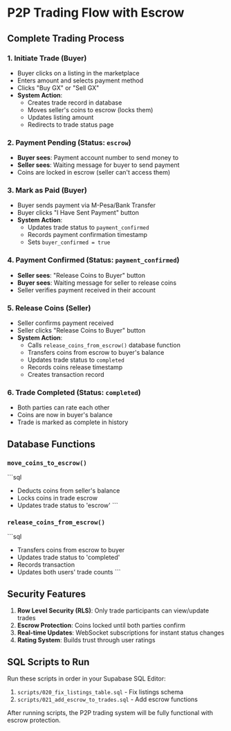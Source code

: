 # P2P Trading Flow with Escrow

## Complete Trading Process

### 1. **Initiate Trade** (Buyer)
- Buyer clicks on a listing in the marketplace
- Enters amount and selects payment method
- Clicks "Buy GX" or "Sell GX"
- **System Action**: 
  - Creates trade record in database
  - Moves seller's coins to escrow (locks them)
  - Updates listing amount
  - Redirects to trade status page

### 2. **Payment Pending** (Status: `escrow`)
- **Buyer sees**: Payment account number to send money to
- **Seller sees**: Waiting message for buyer to send payment
- Coins are locked in escrow (seller can't access them)

### 3. **Mark as Paid** (Buyer)
- Buyer sends payment via M-Pesa/Bank Transfer
- Buyer clicks "I Have Sent Payment" button
- **System Action**:
  - Updates trade status to `payment_confirmed`
  - Records payment confirmation timestamp
  - Sets `buyer_confirmed = true`

### 4. **Payment Confirmed** (Status: `payment_confirmed`)
- **Seller sees**: "Release Coins to Buyer" button
- **Buyer sees**: Waiting message for seller to release coins
- Seller verifies payment received in their account

### 5. **Release Coins** (Seller)
- Seller confirms payment received
- Seller clicks "Release Coins to Buyer" button
- **System Action**:
  - Calls `release_coins_from_escrow()` database function
  - Transfers coins from escrow to buyer's balance
  - Updates trade status to `completed`
  - Records coins release timestamp
  - Creates transaction record

### 6. **Trade Completed** (Status: `completed`)
- Both parties can rate each other
- Coins are now in buyer's balance
- Trade is marked as complete in history

## Database Functions

### `move_coins_to_escrow()`
\`\`\`sql
- Deducts coins from seller's balance
- Locks coins in trade escrow
- Updates trade status to 'escrow'
\`\`\`

### `release_coins_from_escrow()`
\`\`\`sql
- Transfers coins from escrow to buyer
- Updates trade status to 'completed'
- Records transaction
- Updates both users' trade counts
\`\`\`

## Security Features

1. **Row Level Security (RLS)**: Only trade participants can view/update trades
2. **Escrow Protection**: Coins locked until both parties confirm
3. **Real-time Updates**: WebSocket subscriptions for instant status changes
4. **Rating System**: Builds trust through user ratings

## SQL Scripts to Run

Run these scripts in order in your Supabase SQL Editor:

1. `scripts/020_fix_listings_table.sql` - Fix listings schema
2. `scripts/021_add_escrow_to_trades.sql` - Add escrow functions

After running scripts, the P2P trading system will be fully functional with escrow protection.

